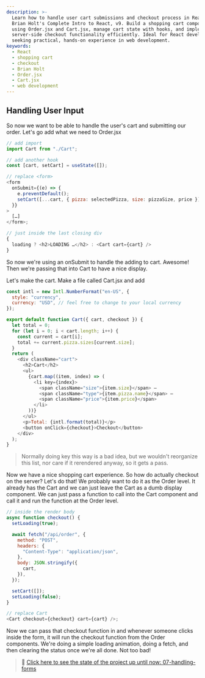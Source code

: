 ```yaml
---
description: >-
  Learn how to handle user cart submissions and checkout process in React with
  Brian Holt's Complete Intro to React, v9. Build a shopping cart component
  using Order.jsx and Cart.jsx, manage cart state with hooks, and implement
  server-side checkout functionality efficiently. Ideal for React developers
  seeking practical, hands-on experience in web development.
keywords:
  - React
  - shopping cart
  - checkout
  - Brian Holt
  - Order.jsx
  - Cart.jsx
  - web development
---
```


## Handling User Input

So now we want to be able to handle the user's cart and submitting our order. Let's go add what we need to Order.jsx

```javascript
// add import
import Cart from "./Cart";

// add another hook
const [cart, setCart] = useState([]);

// replace <form>
<form
  onSubmit={(e) => {
    e.preventDefault();
    setCart([...cart, { pizza: selectedPizza, size: pizzaSize, price }]);
  }}
>
  […]
</form>;

// just inside the last closing div
{
  loading ? <h2>LOADING …</h2> : <Cart cart={cart} />
}
```

So now we're using an onSubmit to handle the adding to cart. Awesome! Then we're passing that into Cart to have a nice display.

Let's make the cart. Make a file called Cart.jsx and add

```javascript
const intl = new Intl.NumberFormat("en-US", {
  style: "currency",
  currency: "USD", // feel free to change to your local currency
});

export default function Cart({ cart, checkout }) {
  let total = 0;
  for (let i = 0; i < cart.length; i++) {
    const current = cart[i];
    total += current.pizza.sizes[current.size];
  }
  return (
    <div className="cart">
      <h2>Cart</h2>
      <ul>
        {cart.map((item, index) => (
          <li key={index}>
            <span className="size">{item.size}</span> –
            <span className="type">{item.pizza.name}</span> –
            <span className="price">{item.price}</span>
          </li>
        ))}
      </ul>
      <p>Total: {intl.format(total)}</p>
      <button onClick={checkout}>Checkout</button>
    </div>
  );
}
```

> Normally doing key this way is a bad idea, but we wouldn't reorganize this list, nor care if it rerendered anyway, so it gets a pass.

Now we have a nice shopping cart experience. So how do actually checkout on the server? Let's do that! We probably want to do it as the Order level. It already has the Cart and we can just leave the Cart as a dumb display component. We can just pass a function to call into the Cart component and call it and run the function at the Order level.

```javascript
// inside the render body
async function checkout() {
  setLoading(true);

  await fetch("/api/order", {
    method: "POST",
    headers: {
      "Content-Type": "application/json",
    },
    body: JSON.stringify({
      cart,
    }),
  });

  setCart([]);
  setLoading(false);
}

// replace Cart
<Cart checkout={checkout} cart={cart} />;
```

Now we can pass that checkout function in and whenever someone clicks inside the form, it will run the checkout function from the Order components. We're doing a simple loading animation, doing a fetch, and then clearing the status once we're all done. Not too bad!

> 🏁 [Click here to see the state of the project up until now: 07-handling-forms][step]

[step]: https://github.com/btholt/citr-v9-project/tree/master/07-handling-forms
